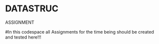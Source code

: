 # DATASTRUC
ASSIGNMENT

#In this codespace all  Assignments for the time being should be created and tested here!!!